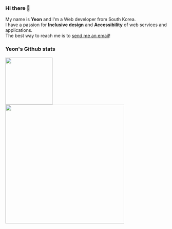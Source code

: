 ### Hi there 👋
My name is **Yeon** and I'm a Web developer from South Korea. <br />
I have a passion for **Inclusive design** and **Accessibility** of web services and applications. <br />
The best way to reach me is to [send me an email](mailto:awyeon@gmail.com)!

<!-- ### Technologies & Tools
![](https://img.shields.io/badge/Code-Ruby-informational?style=flat&logo=ruby&logoColor=white&color=6baac4)
![](https://img.shields.io/badge/Code-Javascript-informational?style=flat&logo=javascript&logoColor=white&color=6baac4)
![](https://img.shields.io/badge/Code-Typescript-informational?style=flat&logo=typescript&logoColor=white&color=6baac4)
![](https://img.shields.io/badge/Frameworks-Rails-informational?style=flat&logo=rubyonrails&logoColor=white&color=6baac4)
![](https://img.shields.io/badge/Frameworks-React-informational?style=flat&logo=react&logoColor=white&color=6baac4) <br />
![](https://img.shields.io/badge/Database-PostgreSQL-informational?style=flatl&logo=postgresql&logoColor=white&color=6baac4)
![](https://img.shields.io/badge/Database-MongoDB-informational?style=flatl&logo=mongodb&logoColor=white&color=6baac4)
![](https://img.shields.io/badge/Database-Redis-informational?style=flat&logo=redis&logoColor=white&color=6baac4)
![](https://img.shields.io/badge/BaaS-Firebase-informational?style=flat&logo=firebase&logoColor=white&color=6baac4)
![](https://img.shields.io/badge/BaaS-Heroku-informational?style=flat&logo=heroku&logoColor=white&color=6baac4)
![](https://img.shields.io/badge/BaaS-Vercel-informational?style=flat&logo=vercel&logoColor=white&color=6baac4) <br />
![](https://img.shields.io/badge/Tools-Mocha-informational?style=flat&logo=mocha&logoColor=white&color=6baac4)
![](https://img.shields.io/badge/Tools-Jest-informational?style=flat&logo=jest&logoColor=white&color=6baac4)
![](https://img.shields.io/badge/Tools-Git-informational?style=flat&logo=git&logoColor=white&color=6baac4) -->

### Yeon's Github stats
<!-- <a href="https://github.com/CAVASOL">
  <img align="center" src="https://github-readme-stats.vercel.app/api?username=CAVASOL&theme=codeSTACKr&count_private=true&show_icons=false&hide_border=true&hide_title=true&bg_color=0D1117&text_color=8B949E" width="440px"/>
</a> -->

<a href="https://github.com/CAVASOL">
  <img align="center" src="https://github-readme-stats.vercel.app/api/top-langs/?username=CAVASOL&langs_count=10&layout=compact&theme=dark&hide_title=true&hide_border=true&bg_color=0D1117&title_color=8B949E&icon_color=F8D866" height="147px" />
</a>

<a href="https://github.com/CAVASOL">
  <img align="center" src="https://github-readme-streak-stats.herokuapp.com/?user=CAVASOL&theme=tokyonight_duo&hide_border=true&ring=D8582C&fire=D8582C&currStreakNum=8B949E&sideNums=8B949E&currStreakLabel=8B949E&sideLabels=8B949E&dates=8B949E&border=0D1117&background=0D1117" width="370px" />
</a>
